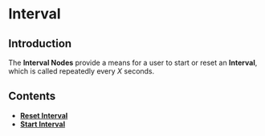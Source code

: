 # Interval

## Introduction

The **Interval Nodes** provide a means for a user to start or reset an **Interval**, which is called repeatedly every _X_ seconds.

## Contents

* [**Reset Interval**](resetinterval.md)
* [**Start Interval**](startinterval.md)


